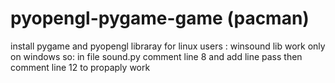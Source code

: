 # pyopengl-pygame-game (pacman)
install pygame and pyopengl libraray 
for linux users :
  winsound lib work only on windows so:
  in file sound.py comment line 8 and add line pass then comment line 12  to propaply work 
